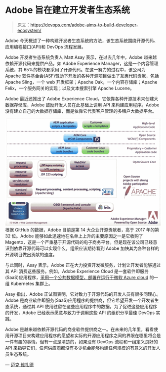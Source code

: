 # Adobe 旨在建立开发者生态系统

> 原文：<https://devops.com/adobe-aims-to-build-developer-ecosystem/>

Adobe 今天概述了一种构建开发者生态系统的方法，该生态系统围绕开源代码、应用编程接口(API)和 DevOps 流程发展。

Adobe 开发者生态系统负责人 Matt Asay 表示，在过去几年中，Adobe 越来越依赖开源代码来提供产品，如 Adobe Experience Manager，这是一个内容管理系统，其 65%的模块都采用了开源代码。在这一努力的过程中，该公司为 Apache 软件基金会(ASF)赞助下开发的各种开源项目做出了互惠代码贡献，包括 Apache Sling，一个 web 开发框架；Apache Oak，一个内容存储库；Apache Felix，一个服务网关的实现；以及文本搜索引擎 Apache Lucene。

Adobe 最近还推出了 Adobe Experience Cloud，它依靠各种开源技术来创建大数据存储库，Adobe 鼓励开发人员在此基础上调用 API 来构建应用程序。Adobe 没有建立自己的大数据存储库，而是依靠它代表客户管理的多租户大数据平台。

![](img/3c0a1ce71a365b05ad4babb2873cbd79.png)根据 GitHub 的数据，Adobe 目前是第 14 大企业开源贡献者，高于 2017 年的第 32 位。Adobe 能够如此迅速地在名单上上升的主要原因之一是它收购了 Magento，这是一个严重基于开源代码的电子商务平台。但是现在该公司已经意识到依靠开源代码可以实现什么，组织应该期待看到 Adobe 加快其为各种各样的开源项目做出贡献的速度。

与此同时，Asay 表示，Adobe 正在大力投资开发微服务，计划让开发者能够通过其 API 消费这些服务。例如，Adobe Experience Cloud 是一套软件即服务(SaaS)应用程序，[采用一个公共数据模型，部署在运行于微软 Azure cloud](https://devops.com/adobe-strategy-revolves-around-devops/) 的一组 Kubernetes 集群上。

Asay 指出，Adobe 正试图表明，它对致力于开源代码的开发人员有很多同理心。Adobe 是商业软件即服务(SaaS)应用程序的提供商，但它希望开发一个开发者生态系统，通过其 API 使用驻留在这些应用程序中的数据。为了促进这些应用程序的开发，Adobe 已经表示愿意与致力于调用这些 API 的组织分享最佳 DevOps 实践。

Adobe 是越来越依赖开源代码的商业软件提供商之一。在未来的几年里，看看使用开源项目来构建应用程序的愿望和实际的开源应用程序之间的界限在哪里将会是一件有趣的事情。但有一点是清楚的，如果没有 DevOps 流程和一组定义良好的 API 来指导它们，任何供应商都没有多少机会能够构建任何规模的有意义的开发人员生态系统。

— [迈克·维扎德](https://devops.com/author/mike-vizard/)